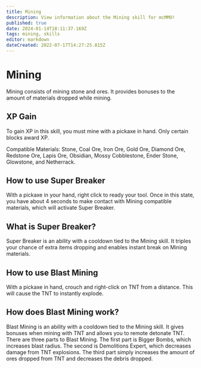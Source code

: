 ```yaml
---
title: Mining
description: View information about the Mining skill for mcMMO!
published: true
date: 2024-01-14T18:11:37.169Z
tags: mining, skills
editor: markdown
dateCreated: 2022-07-17T14:27:25.815Z
---
```


# Mining

Mining consists of mining stone and ores. It provides bonuses to the amount of materials dropped while mining.

## XP Gain

To gain XP in this skill, you must mine with a pickaxe in hand. Only certain blocks award XP.

Compatible Materials: Stone, Coal Ore, Iron Ore, Gold Ore, Diamond Ore, Redstone Ore, Lapis Ore, Obsidian, Mossy Cobblestone, Ender Stone, Glowstone, and Netherrack.

## How to use Super Breaker

With a pickaxe in your hand, right click to ready your tool. Once in this state, you have about 4 seconds to make contact with Mining compatible materials, which will activate Super Breaker.

## What is Super Breaker?

Super Breaker is an ability with a cooldown tied to the Mining skill. It triples your chance of extra items dropping and enables instant break on Mining materials.

## How to use Blast Mining

With a pickaxe in hand, crouch and right-click on TNT from a distance. This will cause the TNT to instantly explode.

## How does Blast Mining work?

Blast Mining is an ability with a cooldown tied to the Mining skill. It gives bonuses when mining with TNT and allows you to remote detonate TNT. There are three parts to Blast Mining. The first part is Bigger Bombs, which increases blast radius. The second is Demolitions Expert, which decreases damage from TNT explosions. The third part simply increases the amount of ores dropped from TNT and decreases the debris dropped.
